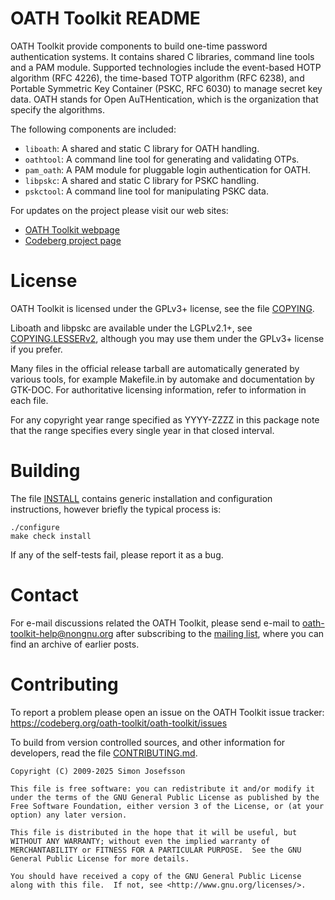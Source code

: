# OATH Toolkit README

OATH Toolkit provide components to build one-time password
authentication systems.  It contains shared C libraries, command line
tools and a PAM module.  Supported technologies include the
event-based HOTP algorithm (RFC 4226), the time-based TOTP algorithm
(RFC 6238), and Portable Symmetric Key Container (PSKC, RFC 6030) to
manage secret key data.  OATH stands for Open AuTHentication, which is
the organization that specify the algorithms.

The following components are included:

 * `liboath`: A shared and static C library for OATH handling.
 * `oathtool`: A command line tool for generating and validating OTPs.
 * `pam_oath`: A PAM module for pluggable login authentication for OATH.
 * `libpskc`: A shared and static C library for PSKC handling.
 * `pskctool`: A command line tool for manipulating PSKC data.

For updates on the project please visit our web sites:

 * [OATH Toolkit webpage](https://oath-toolkit.codeberg.page/)
 * [Codeberg project page](https://codeberg.org/oath-toolkit/oath-toolkit)

# License

OATH Toolkit is licensed under the GPLv3+ license, see the file
[COPYING](COPYING).

Liboath and libpskc are available under the LGPLv2.1+, see
[COPYING.LESSERv2](COPYING.LESSERv2), although you may use them under
the GPLv3+ license if you prefer.

Many files in the official release tarball are automatically generated
by various tools, for example Makefile.in by automake and
documentation by GTK-DOC.  For authoritative licensing information,
refer to information in each file.

For any copyright year range specified as YYYY-ZZZZ in this package
note that the range specifies every single year in that closed
interval.

# Building

The file [INSTALL](INSTALL) contains generic installation and
configuration instructions, however briefly the typical process is:

```
./configure
make check install
```

If any of the self-tests fail, please report it as a bug.

# Contact

For e-mail discussions related the OATH Toolkit, please send e-mail to
oath-toolkit-help@nongnu.org after subscribing to the [mailing
list](https://lists.nongnu.org/mailman/listinfo/oath-toolkit-help),
where you can find an archive of earlier posts.

# Contributing

To report a problem please open an issue on the OATH Toolkit issue
tracker: https://codeberg.org/oath-toolkit/oath-toolkit/issues

To build from version controlled sources, and other information for
developers, read the file [CONTRIBUTING.md](CONTRIBUTING.md).

```
Copyright (C) 2009-2025 Simon Josefsson

This file is free software: you can redistribute it and/or modify it
under the terms of the GNU General Public License as published by the
Free Software Foundation, either version 3 of the License, or (at your
option) any later version.

This file is distributed in the hope that it will be useful, but
WITHOUT ANY WARRANTY; without even the implied warranty of
MERCHANTABILITY or FITNESS FOR A PARTICULAR PURPOSE.  See the GNU
General Public License for more details.

You should have received a copy of the GNU General Public License
along with this file.  If not, see <http://www.gnu.org/licenses/>.
```
